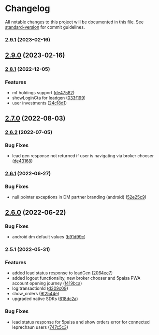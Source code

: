 # Changelog

All notable changes to this project will be documented in this file. See [standard-version](https://github.com/conventional-changelog/standard-version) for commit guidelines.

### [2.9.1](https://github.com/smallcase/gw-mob-sdk-cordova/compare/v2.9.0...v2.9.1) (2023-02-16)

## [2.9.0](https://github.com/smallcase/gw-mob-sdk-cordova/compare/v2.8.1...v2.9.0) (2023-02-16)

### [2.8.1](https://github.com/smallcase/gw-mob-sdk-cordova/compare/v2.7.0...v2.8.1) (2022-12-05)


### Features

* mf holdings support ([de47582](https://github.com/smallcase/gw-mob-sdk-cordova/commit/de47582b77b9112515b78c7430a1cdaf91db32af))
* showLoginCta for leadgen ([033f199](https://github.com/smallcase/gw-mob-sdk-cordova/commit/033f199d19286acb370e49c34c23533799edc984))
* user investments ([24c18d1](https://github.com/smallcase/gw-mob-sdk-cordova/commit/24c18d1c671d08524fb615e163b6b41f611f8610))

## [2.7.0](https://github.com/smallcase/gw-mob-sdk-cordova/compare/v2.8.0...v2.7.0) (2022-08-03)

### [2.6.2](https://github.com/smallcase/gw-mob-sdk-cordova/compare/v2.6.1...v2.6.2) (2022-07-05)


### Bug Fixes

* lead gen response not returned if user is navigating via broker chooser ([de43168](https://github.com/smallcase/gw-mob-sdk-cordova/commit/de43168d79ef0eeb3d44fc1bc27c4856131024ea))

### [2.6.1](https://github.com/smallcase/gw-mob-sdk-cordova/compare/v2.6.0...v2.6.1) (2022-06-27)


### Bug Fixes

* null pointer exceptions in DM partner branding (android) ([52e25c9](https://github.com/smallcase/gw-mob-sdk-cordova/commit/52e25c9b7486aafb518da9e5741d68dc8f9e1396))

## [2.6.0](https://github.com/smallcase/gw-mob-sdk-cordova/compare/v2.5.1...v2.6.0) (2022-06-22)


### Bug Fixes

* android dm default values ([b91d99c](https://github.com/smallcase/gw-mob-sdk-cordova/commit/b91d99cdcf94577f823c9af73ada6384df5730cd))

### 2.5.1 (2022-05-31)


### Features

* added lead status response to leadGen ([2064ec7](https://github.com/smallcase/gw-mob-sdk-cordova/commit/2064ec78d5eb516c1a3ad2dcaa58320abca2c2ce))
* added logout functionality, new broker chooser and 5paisa PWA account opening journey ([f419bca](https://github.com/smallcase/gw-mob-sdk-cordova/commit/f419bcaee1b322f8a19dab2d423e0c764c6f4ebe))
* log transactionId ([d309c09](https://github.com/smallcase/gw-mob-sdk-cordova/commit/d309c09a000defb04d2a924f7668cd3c4a305d4a))
* show_orders ([9f2544e](https://github.com/smallcase/gw-mob-sdk-cordova/commit/9f2544e59d345c25bf4f1561048dee71abe21624))
* upgraded native SDKs ([618dc2a](https://github.com/smallcase/gw-mob-sdk-cordova/commit/618dc2a36cfc847f61ed1fe144d66f2be8021aea))


### Bug Fixes

* lead status response for 5paisa and show orders error for connected leprechaun users ([747c5c3](https://github.com/smallcase/gw-mob-sdk-cordova/commit/747c5c30192bb3b78d444360e1342e93567e06ea))
